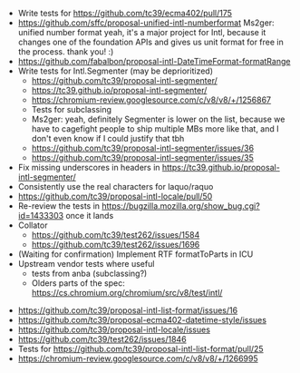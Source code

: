 * Write tests for https://github.com/tc39/ecma402/pull/175
* https://github.com/sffc/proposal-unified-intl-numberformat
  <gandalf> Ms2ger: unified number format
  <gandalf> yeah, it's a major project for Intl, because it changes one of the foundation APIs and gives us unit format for free in the process.
 thank you! :)
* https://github.com/fabalbon/proposal-intl-DateTimeFormat-formatRange
* Write tests for Intl.Segmenter (may be deprioritized)
  - https://github.com/tc39/proposal-intl-segmenter/
  - https://tc39.github.io/proposal-intl-segmenter/
  - https://chromium-review.googlesource.com/c/v8/v8/+/1256867
  - Tests for subclassing
  - <Waldo> Ms2ger: yeah, definitely Segmenter is lower on the list, because we have to cagefight people to ship multiple MBs more like that, and I don't even know if I could justify that tbh
  - https://github.com/tc39/proposal-intl-segmenter/issues/36
  - https://github.com/tc39/proposal-intl-segmenter/issues/35
* Fix missing underscores in headers in https://tc39.github.io/proposal-intl-segmenter/
* Consistently use the real characters for laquo/raquo
* https://github.com/tc39/proposal-intl-locale/pull/50
* Re-review the tests in https://bugzilla.mozilla.org/show_bug.cgi?id=1433303 once it lands
* Collator
  * https://github.com/tc39/test262/issues/1584
  * https://github.com/tc39/test262/issues/1696
* (Waiting for confirmation) Implement RTF formatToParts in ICU
* Upstream vendor tests where useful
  - tests from anba (subclassing?)
  - Olders parts of the spec: https://cs.chromium.org/chromium/src/v8/test/intl/
-  https://github.com/tc39/proposal-intl-list-format/issues/16
- https://github.com/tc39/proposal-ecma402-datetime-style/issues
- https://github.com/tc39/proposal-intl-locale/issues
- https://github.com/tc39/test262/issues/1846
- Tests for https://github.com/tc39/proposal-intl-list-format/pull/25
- https://chromium-review.googlesource.com/c/v8/v8/+/1266995
